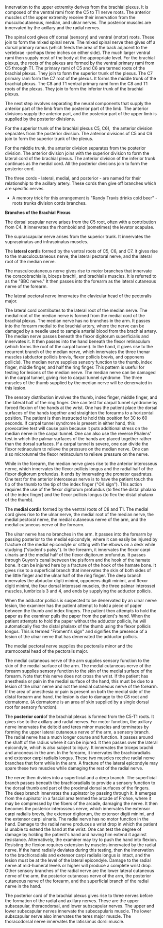 Innervation to the upper extremity derives from the brachial plexus. It is composed of the ventral rami from the C5 to T1 nerve roots. The anterior muscles of the upper extremity receive their innervation from the musculocutaneous, median, and ulnar nerves. The posterior muscles are innervated by the axillary and the radial nerves.

The spinal cord gives off dorsal (sensory) and ventral (motor) roots. These join to form the mixed spinal nerve. The mixed spinal nerve then gives off a dorsal primary ramus (which feeds the area of the back adjacent to the vertebrae -perhaps three inches on either side). The much larger ventral rami then supply most of the body at the appropriate level. For the brachial plexus, the roots of the plexus are formed by the ventral primary rami from C5 through T1. The primary rami of C5 and C6 are termed roots of the brachial plexus. They join to form the superior trunk of the plexus. The C7 primary rami form the C7 root of the plexus. It forms the middle trunk of the brachial plexus. The C8 and T1 ventral primary rami form the C8 and T1 roots of the plexus. They join to form the inferior trunk of the brachial plexus.

The next step involves separating the neural components that supply the anterior part of the limb from the posterior part of the limb. The anterior divisions supply the anterior part, and the posterior part of the upper limb is supplied by the posterior divisions.

For the superior trunk of the brachial plexus C5, C6),  the anterior division separates from the posterior division. The anterior divisions of C5 and C6 join to form the superior trunk of the plexus.

For the middle trunk, the anterior division separates from the posterior division. The anterior division joins with the superior division to form the lateral cord of the brachial plexus. The anterior division of the inferior trunk continues as the medial cord. All the posterior divisions join to form the posterior cord.

The three cords - lateral, medial, and posterior - are named for their relationship to the axillary artery. These cords then give off branches which are specific nerves.

- A memory trick for this arrangement is "Randy Travis drinks cold beer" - roots trunks division cords branches.

**Branches of the Brachial Plexus**

The dorsal scapular nerve arises from the C5 root, often with a contribution from C4. It innervates the rhomboid and (sometimes) the levator scapulae.

The suprascapular nerve arises from the superior trunk. It innervates the supraspinatus and infraspinatus muscles.

The **lateral cord**is formed by the ventral roots of C5, C6, and C7. It gives rise to the musculocutaneous nerve, the lateral pectoral nerve, and the lateral root of the median nerve.

The musculocutaneous nerve gives rise to motor branches that innervate the coracobrachialis, biceps brachii, and brachialis muscles. It is referred to as the "BBC nerve." It then passes into the forearm as the lateral cutaneous nerve of the forearm.

The lateral pectoral nerve innervates the clavicular head of the pectoralis major.

The lateral cord contributes to the lateral root of the median nerve. The medial root of the median nerve is formed from the medial cord of the brachial plexus. The median nerve has no branches in the arm. It passes into the forearm medial to the brachial artery, where the nerve can be damaged by a needle used to sample arterial blood from the brachial artery. The median nerve passes beneath the flexor digitorum superficialis and innervates it. It then passes into the hand beneath the flexor retinaculum (which forms the roof of the carpal tunnel). In the hand, it gives rise to the recurrent branch of the median nerve, which innervates the three thenar muscles (abductor pollicis brevis, flexor pollicis brevis, and opponens pollicis). The median nerve supplies sensory function to the thumb, index finger, middle finger, and half the ring finger. This pattern is useful for testing for lesions of the median nerve. The median nerve can be damaged in the carpal tunnel, giving rise to carpal tunnel syndrome. The three muscles of the thumb supplied by the median nerve will be denervated in this lesion.

The sensory distribution involves the thumb, index finger, middle finger, and the lateral half of the ring finger. One can test for carpal tunnel syndrome by forced flexion of the hands at the wrist. One has the patient place the dorsal surfaces of the hands together and straighten the forearms to a horizontal position. The patient is then instructed to hold this position for 30 to 60 seconds. If carpal tunnel syndrome is present in either hand, this provocative test will cause pain because it puts additional stress on the median nerve in the carpal tunnel. One can also use the reverse Phalens' test in which the palmar surfaces of the hands are placed together rather than the dorsal surfaces. If a carpal tunnel is severe, one can divide the flexor retinaculum to relieve the pressure on the median nerve. One can also microtunnel the flexor retinaculum to relieve pressure on the nerve.

While in the forearm, the median nerve gives rise to the anterior interosseus nerve, which innervates the flexor pollicis longus and the radial half of the flexor digitorum profundus. It ends by innervating the pronator quadratus. One test for the anterior interosseus nerve is to have the patient touch the tip of the thumb to the tip of the index finger ("OK sign"). This action requires the use of the flexor digitorum profundus (to flex the distal phalanx of the index finger) and the flexor pollicis longus (to flex the distal phalanx of the thumb).

The **medial cord**is formed by the ventral roots of C8 and T1. The medial cord gives rise to the ulnar nerve, the medial root of the median nerve, the medial pectoral nerve, the medial cutaneous nerve of the arm, and the medial cutaneous nerve of the forearm.

The ulnar nerve has no branches in the arm. It passes into the forearm by passing posterior to the medial epicondyle, where it can easily be injured by fracture of the medial epicondyle or sitting with the elbows on a desk while studying ("student's palsy"). In the forearm, it innervates the flexor carpi ulnaris and the medial half of the flexor digitorum profundus. It passes through Guyon's canal between the pisiform and the hook of the hamate bone. It can be injured here by a fracture of the hook of the hamate bone. It gives rise to a superficial branch that innervates the skin of both sides of the little finger and the ulnar half of the ring finger. The deep branch innervates the abductor digiti minimi, opponens digiti minimi, and flexor digiti minimi, the four dorsal interossei muscles, the three palmar interossei muscles, lumbricals 3 and 4, and ends by supplying the adductor pollicis.

When the adductor pollicis is suspected to be denervated by an ulnar nerve lesion, the examiner has the patient attempt to hold a piece of paper between the thumb and index fingers. The patient then attempts to hold the paper as the examiner pulls the paper from the patient's hand. When the patient attempts to hold the paper without the adductor pollicis, he will automatically flex the distal phalanx of the thumb using the flexor pollicis longus. This is termed "Froment's sign" and signifies the presence of a lesion of the ulnar nerve that has denervated the adductor pollicis.

The medial pectoral nerve supplies the pectoralis minor and the sternocostal head of the pectoralis major.

The medial cutaneous nerve of the arm supplies sensory function to the skin of the medial surface of the arm. The medial cutaneous nerve of the forearm supplies sensory function to the skin of the medial surface of the forearm. Note that this nerve does not cross the wrist. If the patient has anesthesia or pain in the medial surface of the hand, this must be due to a lesion of the ulnar nerve and not the medial cutaneous nerve of the forearm. If the area of anesthesia or pain is present on both the medial side of the distal forearm and hand, the lesion is due to damage to the C8 root and dermatome. (A dermatome is an area of skin supplied by a single dorsal root for sensory function).

The **posterior cord**of the brachial plexus is formed from the C5-T1 roots. It gives rise to the axillary and radial nerves. For motor function, the axillary nerve innervates the deltoid and teres minor muscles and terminates by forming the upper lateral cutaneous nerve of the arm, a sensory branch. The radial nerve has a much longer course and function. It passes around the shaft of the radius where it can be injured. It then passes over the lateral epicondyle, which is also subject to injury. It innervates the triceps brachii and anconeus in the arm. In the forearm, it innervates the brachioradialis and extensor carpi radialis longus. These two muscles receive radial nerve branches that form while in the arm. A fracture of the lateral epicondyle may spare these two muscles while damaging the rest of the radial nerve.

The nerve then divides into a superficial and a deep branch. The superficial branch passes beneath the brachioradialis to provide a sensory function to the dorsal thumb and part of the proximal dorsal surfaces of the fingers. The deep branch innervates the supinator by passing through it. It emerges from the supinator in a fascial area termed the arcade of Frohse, where it may be compressed by the fibers of the arcade, damaging the nerve. It then becomes the posterior interosseus nerve, which innervates the extensor carpi radialis brevis, the extensor digitorum, the extensor digiti minimi, and the extensor carpi ulnaris. The radial nerve has no motor function in the hand. Damage to the radial nerve produces a wrist drop in which the patient is unable to extend the hand at the wrist. One can test the degree of damage by holding the patient's hand and having him extend it against resistance. Alternatively, the examiner may try to push the hand into flexion. Resisting the flexion requires extension by muscles innervated by the radial nerve. If the hand radially deviates during this testing, then the innervation to the brachioradialis and extensor carpi radialis longus is intact, and the lesion must be at the level of the lateral epicondyle. Damage to the radial nerve at mid-humeral levels or higher will produce a complete wrist drop. Other sensory branches of the radial nerve are the lower lateral cutaneous nerve of the arm, the posterior cutaneous nerve of the arm, the posterior cutaneous nerve of the forearm, and the superficial branch of the radial nerve in the hand.

The posterior cord of the brachial plexus gives rise to three nerves before the formation of the radial and axillary nerves. These are the upper subscapular, thoracodorsal, and lower subscapular nerves. The upper and lower subscapular nerves innervate the subscapularis muscle. The lower subscapular nerve also innervates the teres major muscle. The thoracodorsal nerve innervates the latissimus dorsi muscle.